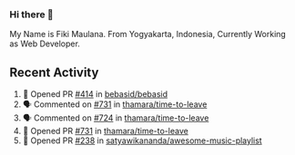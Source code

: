 ### Hi there 👋

My Name is Fiki Maulana. From Yogyakarta, Indonesia, Currently Working as Web Developer.

## Recent Activity

<!--START_SECTION:activity-->
1. 💪 Opened PR [#414](https://github.com/bebasid/bebasid/pull/414) in [bebasid/bebasid](https://github.com/bebasid/bebasid)
2. 🗣 Commented on [#731](https://github.com/thamara/time-to-leave/issues/731) in [thamara/time-to-leave](https://github.com/thamara/time-to-leave)
3. 🗣 Commented on [#724](https://github.com/thamara/time-to-leave/issues/724) in [thamara/time-to-leave](https://github.com/thamara/time-to-leave)
4. 💪 Opened PR [#731](https://github.com/thamara/time-to-leave/pull/731) in [thamara/time-to-leave](https://github.com/thamara/time-to-leave)
5. 💪 Opened PR [#238](https://github.com/satyawikananda/awesome-music-playlist/pull/238) in [satyawikananda/awesome-music-playlist](https://github.com/satyawikananda/awesome-music-playlist)
<!--END_SECTION:activity-->
